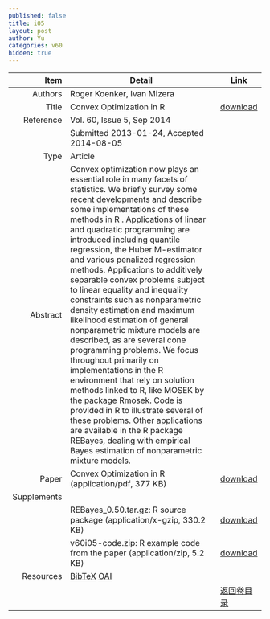 ```yaml
---
published: false
title: i05
layout: post
author: Yu
categories: v60
hidden: true
---
```


| Item | Detail | Link |
|---:|---|---|
| Authors | Roger Koenker, Ivan Mizera| |
| Title |Convex Optimization in R | [download](http://www.jstatsoft.org/v60/i05/paper) |
| Reference |Vol. 60, Issue 5, Sep 2014 | |
| | Submitted 2013-01-24, Accepted 2014-08-05| | 
| Type | Article| |
| Abstract | Convex optimization now plays an essential role in many facets of statistics. We briefly survey some recent developments and describe some implementations of these methods in R . Applications of linear and quadratic programming are introduced including quantile regression, the Huber M-estimator and various penalized regression methods. Applications to additively separable convex problems subject to linear equality and inequality constraints such as nonparametric density estimation and maximum likelihood estimation of general nonparametric mixture models are described, as are several cone programming problems. We focus throughout primarily on implementations in the R  environment that rely on solution methods linked to R, like MOSEK  by the package Rmosek. Code is provided in R  to illustrate several of these problems. Other applications are available in the R package REBayes, dealing with empirical Bayes estimation of nonparametric mixture models.| |
| Paper | Convex Optimization in R  (application/pdf, 377 KB)| [download](http://www.jstatsoft.org/v60/i05/paper) |
| Supplements | | |
| |REBayes_0.50.tar.gz: R source package  (application/x-gzip, 330.2 KB)|  [download](http://www.jstatsoft.org/v60/i05/supp/1) |
| |v60i05-code.zip:     R example code from the paper  (application/zip, 5.2 KB)|  [download](http://www.jstatsoft.org/v60/i05/supp/2) |
| Resources | [BibTeX](http://www.jstatsoft.org/v60/i05/bibtex) [OAI](http://www.jstatsoft.org/oai?verb=GetRecord&identifier=oai.jstatsoft/v60/i05&prefix=oai_dc)| |
| |  | [返回卷目录]({{site.baseurl}}/volume/v60.html) |